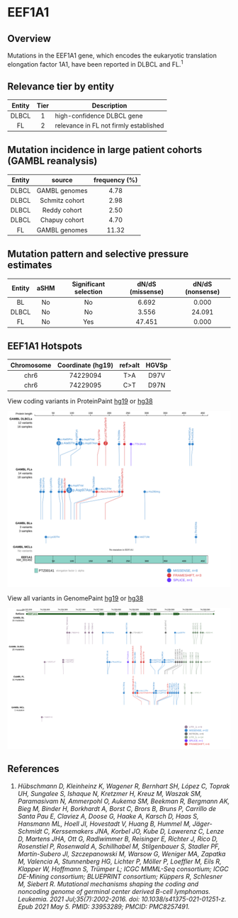 # EEF1A1
## Overview
Mutations in the EEF1A1 gene, which encodes the eukaryotic translation elongation factor 1A1, have been reported in DLBCL and FL.<sup>1</sup>

## Relevance tier by entity

|Entity|Tier|Description                           |
|:------:|:----:|--------------------------------------|
|DLBCL |1   |high-confidence DLBCL gene            |
|FL    |2   |relevance in FL not firmly established|

## Mutation incidence in large patient cohorts (GAMBL reanalysis)

|Entity|source        |frequency (%)|
|:------:|:--------------:|:-------------:|
|DLBCL |GAMBL genomes | 4.78        |
|DLBCL |Schmitz cohort| 2.98        |
|DLBCL |Reddy cohort  | 2.50        |
|DLBCL |Chapuy cohort | 4.70        |
|FL    |GAMBL genomes |11.32        |

## Mutation pattern and selective pressure estimates

|Entity|aSHM|Significant selection|dN/dS (missense)|dN/dS (nonsense)|
|:------:|:----:|:---------------------:|:----------------:|:----------------:|
|BL    |No  |No                   | 6.692          | 0.000          |
|DLBCL |No  |No                   | 3.556          |24.091          |
|FL    |No  |Yes                  |47.451          | 0.000          |

 ## EEF1A1 Hotspots

| Chromosome |Coordinate (hg19) | ref>alt | HGVSp | 
 | :---:| :---: | :--: | :---: |
| chr6 | 74229094 | T>A | D97V |
| chr6 | 74229095 | C>T | D97N |

View coding variants in ProteinPaint [hg19](https://morinlab.github.io/LLMPP/GAMBL/EEF1A1_protein.html)  or [hg38](https://morinlab.github.io/LLMPP/GAMBL/EEF1A1_protein_hg38.html)

![image](images/proteinpaint/EEF1A1_NM_001402.svg)

View all variants in GenomePaint [hg19](https://morinlab.github.io/LLMPP/GAMBL/EEF1A1.html)  or [hg38](https://morinlab.github.io/LLMPP/GAMBL/EEF1A1_hg38.html)

![image](images/proteinpaint/EEF1A1.svg)

## References
1. *Hübschmann D, Kleinheinz K, Wagener R, Bernhart SH, López C, Toprak UH, Sungalee S, Ishaque N, Kretzmer H, Kreuz M, Waszak SM, Paramasivam N, Ammerpohl O, Aukema SM, Beekman R, Bergmann AK, Bieg M, Binder H, Borkhardt A, Borst C, Brors B, Bruns P, Carrillo de Santa Pau E, Claviez A, Doose G, Haake A, Karsch D, Haas S, Hansmann ML, Hoell JI, Hovestadt V, Huang B, Hummel M, Jäger-Schmidt C, Kerssemakers JNA, Korbel JO, Kube D, Lawerenz C, Lenze D, Martens JHA, Ott G, Radlwimmer B, Reisinger E, Richter J, Rico D, Rosenstiel P, Rosenwald A, Schillhabel M, Stilgenbauer S, Stadler PF, Martín-Subero JI, Szczepanowski M, Warsow G, Weniger MA, Zapatka M, Valencia A, Stunnenberg HG, Lichter P, Möller P, Loeffler M, Eils R, Klapper W, Hoffmann S, Trümper L; ICGC MMML-Seq consortium; ICGC DE-Mining consortium; BLUEPRINT consortium; Küppers R, Schlesner M, Siebert R. Mutational mechanisms shaping the coding and noncoding genome of germinal center derived B-cell lymphomas. Leukemia. 2021 Jul;35(7):2002-2016. doi: 10.1038/s41375-021-01251-z. Epub 2021 May 5. PMID: 33953289; PMCID: PMC8257491.*
